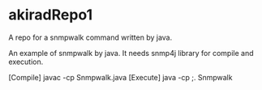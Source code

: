 # akiradRepo1
A repo for a snmpwalk command written by java.

An example of snmpwalk by java. It needs snmp4j library for compile and execution. 

[Compile] javac -cp <path to a snmp4j.jar> Snmpwalk.java 
[Execute] java -cp <path to a snmp4j.jar>;. Snmpwalk 
